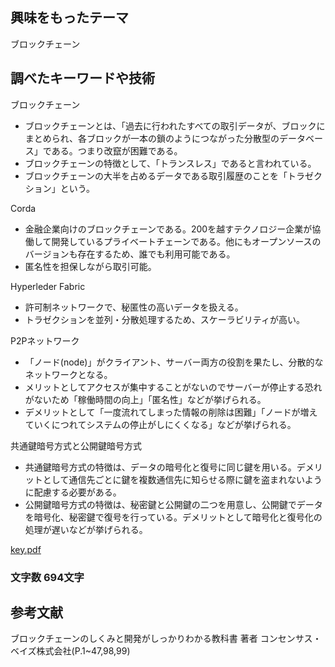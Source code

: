 ## 興味をもったテーマ
ブロックチェーン
## 調べたキーワードや技術
ブロックチェーン

* ブロックチェーンとは、「過去に行われたすべての取引データが、ブロックにまとめられ、各ブロックが一本の鎖のようにつながった分散型のデータベース」である。つまり改竄が困難である。
* ブロックチェーンの特徴として、「トランスレス」であると言われている。
* ブロックチェーンの大半を占めるデータである取引履歴のことを「トラゼクション」という。

Corda
* 金融企業向けのブロックチェーンである。200を越すテクノロジー企業が協働して開発しているプライベートチェーンである。他にもオープンソースのバージョンも存在するため、誰でも利用可能である。
* 匿名性を担保しながら取引可能。

Hyperleder Fabric
* 許可制ネットワークで、秘匿性の高いデータを扱える。
* トラゼクションを並列・分散処理するため、スケーラビリティが高い。


P2Pネットワーク
* 「ノード(node)」がクライアント、サーバー両方の役割を果たし、分散的なネットワークとなる。
* メリットとしてアクセスが集中することがないのでサーバーが停止する恐れがないため「稼働時間の向上」「匿名性」などが挙げられる。
* デメリットとして「一度流れてしまった情報の削除は困難」「ノードが増えていくにつれてシステムの停止がしにくくなる」などが挙げられる。

共通鍵暗号方式と公開鍵暗号方式
* 共通鍵暗号方式の特徴は、データの暗号化と復号に同じ鍵を用いる。デメリットとして通信先ごとに鍵を複数通信先に知らせる際に鍵を盗まれないように配慮する必要がある。
* 公開鍵暗号方式の特徴は、秘密鍵と公開鍵の二つを用意し、公開鍵でデータを暗号化、秘密鍵で復号を行っている。デメリットとして暗号化と復号化の処理が遅いなどが挙げられる。

[key.pdf](https://github.com/ono-hiroto/20-0162_2022_b3/files/9599630/key.pdf)


###  文字数 694文字
## 参考文献
ブロックチェーンのしくみと開発がしっかりわかる教科書
著者 コンセンサス・ベイズ株式会社(P.1~47,98,99)
